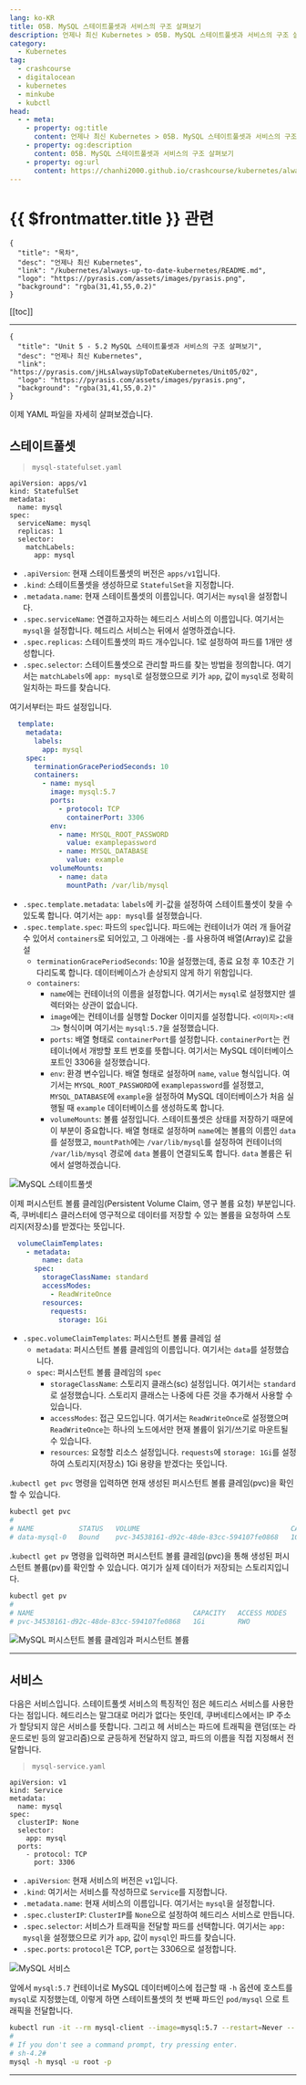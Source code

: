 ```yaml
---
lang: ko-KR
title: 05B. MySQL 스테이트풀셋과 서비스의 구조 살펴보기
description: 언제나 최신 Kubernetes > 05B. MySQL 스테이트풀셋과 서비스의 구조 살펴보기
category:
  - Kubernetes
tag:
  - crashcourse
  - digitalocean
  - kubernetes
  - minkube
  - kubctl
head:
  - - meta:
    - property: og:title
      content: 언제나 최신 Kubernetes > 05B. MySQL 스테이트풀셋과 서비스의 구조 살펴보기
    - property: og:description
      content: 05B. MySQL 스테이트풀셋과 서비스의 구조 살펴보기
    - property: og:url
      content: https://chanhi2000.github.io/crashcourse/kubernetes/always-up-to-date-kubernetes/05B.html
---
```


# {{ $frontmatter.title }} 관련

```component VPCard
{
  "title": "목차",
  "desc": "언제나 최신 Kubernetes",
  "link": "/kubernetes/always-up-to-date-kubernetes/README.md",
  "logo": "https://pyrasis.com/assets/images/pyrasis.png",
  "background": "rgba(31,41,55,0.2)"
}
```

[[toc]]

---

```component VPCard
{
  "title": "Unit 5 - 5.2 MySQL 스테이트풀셋과 서비스의 구조 살펴보기",
  "desc": "언제나 최신 Kubernetes",
  "link": "https://pyrasis.com/jHLsAlwaysUpToDateKubernetes/Unit05/02",
  "logo": "https://pyrasis.com/assets/images/pyrasis.png",
  "background": "rgba(31,41,55,0.2)"
}
```

이제 <FontIcon icon="iconfont icon-yaml"/>YAML 파일을 자세히 살펴보겠습니다.

## 스테이트풀셋

> <FontIcon icon="iconfont icon-yaml"/>`mysql-statefulset.yaml`

```yaml{2,6-10}
apiVersion: apps/v1
kind: StatefulSet
metadata:
  name: mysql
spec:
  serviceName: mysql
  replicas: 1
  selector:
    matchLabels:
      app: mysql
```

- `.apiVersion`: 현재 스테이트풀셋의 버전은 `apps/v1`입니다.
- `.kind`: 스테이트풀셋을 생성하므로 `StatefulSet`을 지정합니다.
- `.metadata.name`: 현재 스테이트풀셋의 이름입니다. 여기서는 `mysql`을 설정합니다.
- `.spec.serviceName`: 연결하고자하는 헤드리스 서비스의 이름입니다. 여기서는 `mysql`을 설정합니다. 헤드리스 서비스는 뒤에서 설명하겠습니다.
- `.spec.replicas`: 스테이트풀셋의 파드 개수입니다. 1로 설정하여 파드를 1개만 생성합니다.
- `.spec.selector`: 스테이트풀셋으로 관리할 파드를 찾는 방법을 정의합니다. 여기서는 `matchLabels`에 `app: mysql`로 설정했으므로 키가 `app`, 값이 `mysql`로 정확히 일치하는 파드를 찾습니다.

여기서부터는 파드 설정입니다.

```yaml
  template:
    metadata:
      labels:
        app: mysql
    spec:
      terminationGracePeriodSeconds: 10
      containers:
        - name: mysql
          image: mysql:5.7
          ports:
            - protocol: TCP
              containerPort: 3306
          env:
            - name: MYSQL_ROOT_PASSWORD
              value: examplepassword
            - name: MYSQL_DATABASE
              value: example
          volumeMounts:
            - name: data
              mountPath: /var/lib/mysql
```

- `.spec.template.metadata`: `labels`에 키-값을 설정하여 스테이트풀셋이 찾을 수 있도록 합니다. 여기서는 `app: mysql`를 설정했습니다.
- `.spec.template.spec`: 파드의 `spec`입니다. 파드에는 컨테이너가 여러 개 들어갈 수 있어서 `containers`로 되어있고, 그 아래에는 `-`를 사용하여 배열(Array)로 값을 설
  - `terminationGracePeriodSeconds`: 10을 설정했는데, 종료 요청 후 10초간 기다리도록 합니다. 데이터베이스가 손상되지 않게 하기 위함입니다.
  - `containers`:
    - `name`에는 컨테이너의 이름을 설정합니다. 여기서는 `mysql`로 설정했지만 셀렉터와는 상관이 없습니다.
    - `image`에는 컨테이너를 실행할 Docker 이미지를 설정합니다. `<이미지>:<태그>` 형식이며 여기서는 `mysql:5.7`을 설정했습니다.
    - `ports`: 배열 형태로 `containerPort`를 설정합니다. `containerPort`는 컨테이너에서 개방할 포트 번호를 뜻합니다. 여기서는 <FontIcon icon="fa-brands fa-mysql"/>MySQL 데이터베이스 포트인 3306을 설정했습니다.
    - `env`: 환경 변수입니다. 배열 형태로 설정하며 `name`, `value` 형식입니다. 여기서는 `MYSQL_ROOT_PASSWORD`에 `examplepassword`를 설정했고, `MYSQL_DATABASE`에 `example`을 설정하여 MySQL 데이터베이스가 처음 실행될 때 `example` 데이터베이스를 생성하도록 합니다.
    - `volumeMounts`: 볼륨 설정입니다. 스테이트풀셋은 상태를 저장하기 때문에 이 부분이 중요합니다. 배열 형태로 설정하며 `name`에는 볼륨의 이름인 `data`를 설정했고, `mountPath`에는 <FontIcon icon="fas fa-folder-open"/>`/var/lib/mysql`를 설정하여 컨테이너의 <FontIcon icon="fas fa-folder-open"/>`/var/lib/mysql` 경로에 `data` 볼륨이 연결되도록 합니다. `data` 볼륨은 뒤에서 설명하겠습니다.

![MySQL 스테이트풀셋](https://pyrasis.com/assets/images/jHLsAlwaysUpToDateKubernetes/Unit05/2.png)

이제 퍼시스턴트 볼륨 클레임(Persistent Volume Claim, 영구 볼륨 요청) 부분입니다. 즉, 쿠버네티스 클러스터에 영구적으로 데이터를 저장할 수 있는 볼륨을 요청하여 스토리지(저장소)를 받겠다는 뜻입니다.

```yaml
  volumeClaimTemplates:
    - metadata:
        name: data
      spec:
        storageClassName: standard
        accessModes:
          - ReadWriteOnce
        resources:
          requests:
            storage: 1Gi
```

- `.spec.volumeClaimTemplates`: 퍼시스턴트 볼륨 클레임 설
  - `metadata`: 퍼시스턴트 볼륨 클레임의 이름입니다. 여기서는 `data`를 설정했습니다.
  - `spec`: 퍼시스턴트 볼륨 클레임의 `spec`
    - `storageClassName`: 스토리지 클래스(sc) 설정입니다. 여기서는 `standard`로 설정했습니다. 스토리지 클래스는 나중에 다른 것을 추가해서 사용할 수 있습니다.
    - `accessModes`: 접근 모드입니다. 여기서는 `ReadWriteOnce`로 설정했으며 `ReadWriteOnce`는 하나의 노드에서만 현재 볼륨이 읽기/쓰기로 마운트될 수 있습니다. 
    - `resources`: 요청할 리소스 설정입니다. `requests`에 `storage: 1Gi`를 설정하여 스토리지(저장소) 1Gi 용량을 받겠다는 뜻입니다.

.<FontIcon icon="iconfont icon-shell"/>`kubectl get pvc` 명령을 입력하면 현재 생성된 퍼시스턴트 볼륨 클레임(pvc)을 확인할 수 있습니다.


```sh
kubectl get pvc
#
# NAME           STATUS   VOLUME                                     CAPACITY   ACCESS MODES   STORAGECLASS   AGE
# data-mysql-0   Bound    pvc-34538161-d92c-48de-83cc-594107fe0868   1Gi        RWO            standard       10s
```

.<FontIcon icon="iconfont icon-shell"/>`kubectl get pv` 명령을 입력하면 퍼시스턴트 볼륨 클레임(pvc)을 통해 생성된 퍼시스턴트 볼륨(pv)를 확인할 수 있습니다. 여기가 실제 데이터가 저장되는 스토리지입니다.

```sh
kubectl get pv
#
# NAME                                       CAPACITY   ACCESS MODES   RECLAIM POLICY   STATUS   CLAIM                  STORAGECLASS   REASON   AGE
# pvc-34538161-d92c-48de-83cc-594107fe0868   1Gi        RWO            Delete           Bound    default/data-mysql-0   standard                110s
```

![MySQL 퍼시스턴트 볼륨 클레임과 퍼시스턴트 볼륨](https://pyrasis.com/assets/images/jHLsAlwaysUpToDateKubernetes/Unit05/3.png)

---

## 서비스

다음은 서비스입니다. 스테이트풀셋 서비스의 특징적인 점은 헤드리스 서비스를 사용한다는 점입니다. 헤드리스는 말그대로 머리가 없다는 뜻인데, 쿠버네티스에서는 IP 주소가 할당되지 않은 서비스를 뜻합니다. 그리고 헤
서비스는 파드에 트래픽을 랜덤(또는 라운드로빈 등의 알고리즘)으로 균등하게 전달하지 않고, 파드의 이름을 직접 지정해서 전달합니다.

> <FontIcon icon="iconfont icon-yaml"/>`mysql-service.yaml`

```yaml{6-8}
apiVersion: v1
kind: Service
metadata:
  name: mysql
spec:
  clusterIP: None
  selector:
    app: mysql
  ports:
    - protocol: TCP
      port: 3306
```

- `.apiVersion`: 현재 서비스의 버전은 `v1`입니다.
- `.kind`: 여기서는 서비스를 작성하므로 `Service`를 지정합니다.
- `.metadata.name`: 현재 서비스의 이름입니다. 여기서는 `mysql`을 설정합니다.
- `.spec.clusterIP`: `ClusterIP`를 `None`으로 설정하여 헤드리스 서비스로 만듭니다.
- `.spec.selector`: 서비스가 트래픽을 전달할 파드를 선택합니다. 여기서는 `app: mysql`을 설정했으므로 키가 `app`, 값이 `mysql`인 파드를 찾습니다.
- `.spec.ports`: `protocol`은 TCP, `port`는 3306으로 설정합니다.

![MySQL 서비스](https://pyrasis.com/assets/images/jHLsAlwaysUpToDateKubernetes/Unit05/4.png)

앞에서 <FontIcon icon="fa-brands fa-docker"/>`mysql:5.7` 컨테이너로 MySQL 데이터베이스에 접근할 때 `-h` 옵션에 호스트를 `mysql`로 지정했는데, 이렇게 하면 스테이트풀셋의 첫 번째 파드인 <FontIcon icon="fas fa-dharmachakra"/>`pod/mysql` 으로 트래픽을 전달합니다.

```sh
kubectl run -it --rm mysql-client --image=mysql:5.7 --restart=Never -- sh
#
# If you don't see a command prompt, try pressing enter.
# sh-4.2# 
mysql -h mysql -u root -p
```

---

<TagLinks />